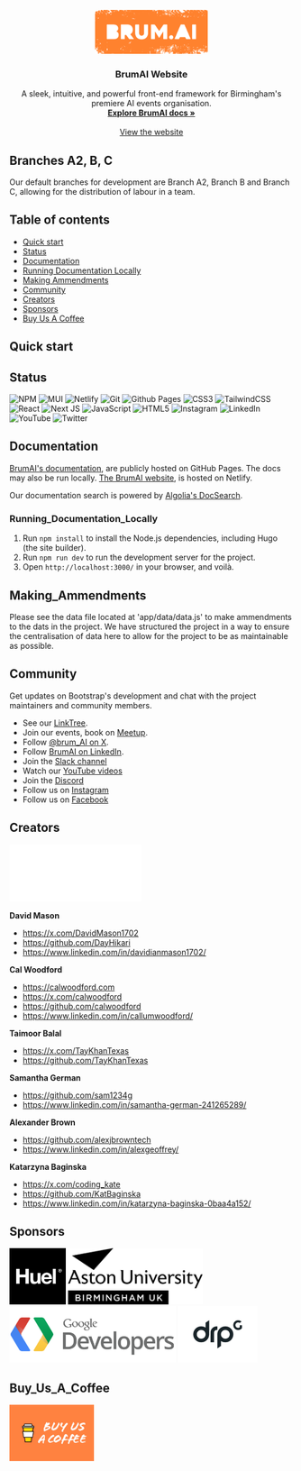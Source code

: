 <p align="center">
  <a href="https://getbootstrap.com/">
    <img src="BRUMAI_MANDARIN@2x.png" alt="Bootstrap logo" width="200">
  </a>
</p>

<h3 align="center">BrumAI Website</h3>

<p align="center">
  A sleek, intuitive, and powerful front-end framework for Birmingham's premiere AI events organisation.
  <br>
  <a href="https://getbootstrap.com/docs/5.3/"><strong>Explore BrumAI docs »</strong></a>
  <br>
  <br>
  <a href="https://brum-ai-test.netlify.app/">View the website</a>

</p>


## Branches A2, B, C

Our default branches for development are Branch A2, Branch B and Branch C, allowing for the distribution of labour in a team.


## Table of contents

- [Quick start](#quick-start)
- [Status](#status)
- [Documentation](#documentation)
- [Running Documentation Locally](#running_documentation_locally)
- [Making Ammendments](#making_amendments)
- [Community](#community)
- [Creators](#creators)
- [Sponsors](#sponsors)
- [Buy Us A Coffee](#buy_us_a_coffee)


## Quick start

## Status

![NPM](https://img.shields.io/badge/NPM-%23CB3837.svg?style=for-the-badge&logo=npm&logoColor=white)
![MUI](https://img.shields.io/badge/MUI-%230081CB.svg?style=for-the-badge&logo=mui&logoColor=white)
![Netlify](https://img.shields.io/badge/netlify-%23000000.svg?style=for-the-badge&logo=netlify&logoColor=#00C7B7)
![Git](https://img.shields.io/badge/git-%23F05033.svg?style=for-the-badge&logo=git&logoColor=white)
![Github Pages](https://img.shields.io/badge/github%20pages-121013?style=for-the-badge&logo=github&logoColor=white)
![CSS3](https://img.shields.io/badge/css3-%231572B6.svg?style=for-the-badge&logo=css3&logoColor=white)
![TailwindCSS](https://img.shields.io/badge/tailwindcss-%2338B2AC.svg?style=for-the-badge&logo=tailwind-css&logoColor=white)
![React](https://img.shields.io/badge/react-%2320232a.svg?style=for-the-badge&logo=react&logoColor=%2361DAFB)
![Next JS](https://img.shields.io/badge/Next-black?style=for-the-badge&logo=next.js&logoColor=white)
![JavaScript](https://img.shields.io/badge/javascript-%23323330.svg?style=for-the-badge&logo=javascript&logoColor=%23F7DF1E)
![HTML5](https://img.shields.io/badge/html5-%23E34F26.svg?style=for-the-badge&logo=html5&logoColor=white)
![Instagram](https://img.shields.io/badge/Instagram-%23E4405F.svg?style=for-the-badge&logo=Instagram&logoColor=white)
![LinkedIn](https://img.shields.io/badge/linkedin-%230077B5.svg?style=for-the-badge&logo=linkedin&logoColor=white)
![YouTube](https://img.shields.io/badge/YouTube-%23FF0000.svg?style=for-the-badge&logo=YouTube&logoColor=white)
![Twitter](https://img.shields.io/badge/Twitter-%231DA1F2.svg?style=for-the-badge&logo=Twitter&logoColor=white)




## Documentation

[BrumAI's documentation](https://team-architects.github.io), are publicly hosted on GitHub Pages. The docs may also be run locally.
[The BrumAI website](https://brum-ai-test.netlify.app/), is hosted on Netlify.

Our documentation search is powered by [Algolia's DocSearch](https://docsearch.algolia.com/).

### Running_Documentation_Locally

1. Run `npm install` to install the Node.js dependencies, including Hugo (the site builder).
2. Run `npm run dev` to run the development server for the project.
3. Open `http://localhost:3000/` in your browser, and voilà.


## Making_Ammendments

Please see the data file located at 'app/data/data.js' to make ammendments to the dats in the project. We have structured the project in a way to ensure the centralisation of data here to allow for the project to be as maintainable as possible. 


## Community

Get updates on Bootstrap's development and chat with the project maintainers and community members.

- See our [LinkTree](http://linktr.ee/brumai).
- Join our events, book on [Meetup](https://meetup.com/brum-ai).
- Follow [@brum_AI on X](https://x.com/brum_AI).
- Follow [BrumAI on LinkedIn](https://www.linkedin.com/company/brumai/).
- Join the [Slack channel](brumai.slack.com)
- Watch our [YouTube videos](https://www.youtube.com/@brumai5129)
- Join the [Discord](https://tr.ee/xidkxXUO2K)
- Follow us on [Instagram](https://www.instagram.com/brum_ai_/)
- Follow us on [Facebook](https://www.instagram.com/brum_ai_/)


## Creators

<img src="architects_logo_white.png" height="100px">

**David Mason**

- <https://x.com/DavidMason1702>
- <https://github.com/DayHikari>
- <https://www.linkedin.com/in/davidianmason1702/>

**Cal Woodford**

- <https://calwoodford.com>
- <https://x.com/calwoodford>
- <https://github.com/calwoodford>
- <https://www.linkedin.com/in/callumwoodford/>

**Taimoor Balal**

- <https://x.com/TayKhanTexas>
- <https://github.com/TayKhanTexas>

**Samantha German**

- <https://github.com/sam1234g>
- <https://www.linkedin.com/in/samantha-german-241265289/>

**Alexander Brown**

- <https://github.com/alexjbrowntech>
- <https://www.linkedin.com/in/alexgeoffrey/>

**Katarzyna Baginska**

- <https://x.com/coding_kate>
- <https://github.com/KatBaginska>
- <https://www.linkedin.com/in/katarzyna-baginska-0baa4a152/>


## Sponsors

<div>
<img src="public/assets/huel_black.png" alt="" height="100">
<img src="public/assets/aston_black.png" alt="" height="100">
<img src="public/assets/google-developers-logo-png-event-details-2480.png" alt="" height="100">
<img src="public/assets/DRPG_logo_MASTER_BLACK.png" alt="" height="100">
</div>

## Buy_Us_A_Coffee

<a href="https://www.buymeacoffee.com/brumai">
<img src="public/assets/buysusacoffee.jpg" href= alt="" width="150px">
</a>

<div></div>
